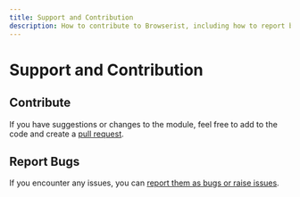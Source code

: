 ```yaml
---
title: Support and Contribution
description: How to contribute to Browserist, including how to report bugs and suggest changes.
---
```


# Support and Contribution
## Contribute
If you have suggestions or changes to the module, feel free to add to the code and create a [pull request](https://github.com/jakob-bagterp/browserist/pulls).

## Report Bugs
If you encounter any issues, you can [report them as bugs or raise issues](https://github.com/jakob-bagterp/browserist/issues).
